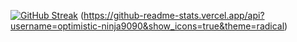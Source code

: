 [![GitHub Streak](https://github-readme-streak-stats.herokuapp.com?user=optimistic-ninja9090&theme=radical&date_format=j%20M%5B%20Y%5D&border=7443D5)](https://git.io/streak-stats)
(https://github-readme-stats.vercel.app/api?username=optimistic-ninja9090&show_icons=true&theme=radical)